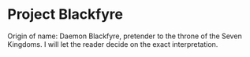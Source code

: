 Project Blackfyre
====================
Origin of name: Daemon Blackfyre, pretender to the throne of the Seven Kingdoms. I will let the reader decide on the exact interpretation.
